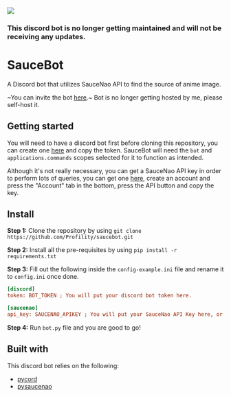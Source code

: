 <img src="https://cdn.upload.systems/uploads/2LW1xcE7.png">

### This discord bot is no longer getting maintained and will not be receiving any updates.

# SauceBot
A Discord bot that utilizes SauceNao API to find the source of anime image. 

~You can invite the bot [here](https://top.gg/bot/923142964279115817).~ Bot is no longer getting hosted by me, please self-host it.

## Getting started

You will need to have a discord bot first before cloning this repository, you can create one [here](https://discord.com/developers/applications) and copy the token. SauceBot will need the `bot` and `applications.commands` scopes selected for it to function as intended.

Although it's not really necessary, you can get a SauceNao API key in order to perform lots of queries, you can get one [here](https://saucenao.com/user.php), create an account and press the "Account" tab in the bottom, press the API button and copy the key. 

## Install

**Step 1:** Clone the repository by using `git clone https://github.com/Profility/saucebot.git`

**Step 2:** Install all the pre-requisites by using `pip install -r requirements.txt`

**Step 3:** Fill out the following inside the `config-example.ini` file and rename it to `config.ini` once done.

```ini
[discord]
token: BOT_TOKEN ; You will put your discord bot token here.

[saucenao]
api_key: SAUCENAO_APIKEY ; You will put your SauceNao API Key here, or you can leave it empty.
```

**Step 4:** Run `bot.py` file and you are good to go!

## Built with
This discord bot relies on the following:
* [pycord](https://github.com/Pycord-Development/pycord)
* [pysaucenao](pysaucenao)
